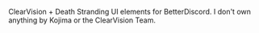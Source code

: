 ClearVision + Death Stranding UI elements for BetterDiscord. I don't own anything by Kojima or the ClearVision Team.
